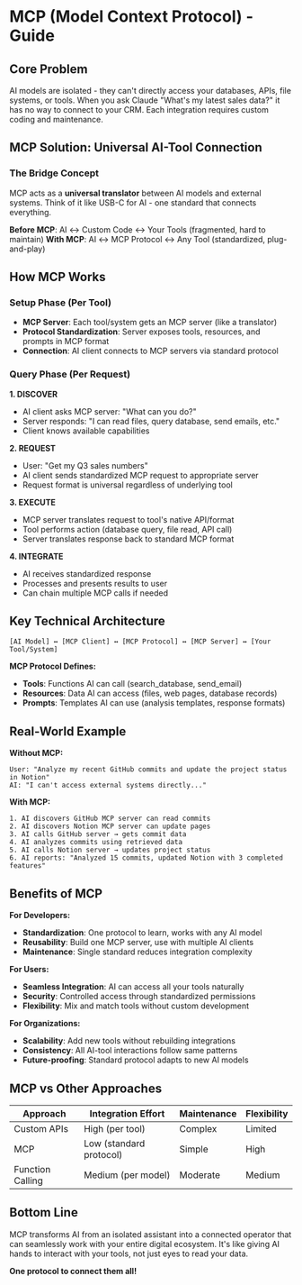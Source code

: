 # MCP (Model Context Protocol) - Guide

## Core Problem
AI models are isolated - they can't directly access your databases, APIs, file systems, or tools. When you ask Claude "What's my latest sales data?" it has no way to connect to your CRM. Each integration requires custom coding and maintenance.

## MCP Solution: Universal AI-Tool Connection

### The Bridge Concept
MCP acts as a **universal translator** between AI models and external systems. Think of it like USB-C for AI - one standard that connects everything.

**Before MCP**: AI ↔ Custom Code ↔ Your Tools (fragmented, hard to maintain)
**With MCP**: AI ↔ MCP Protocol ↔ Any Tool (standardized, plug-and-play)

## How MCP Works

### Setup Phase (Per Tool)
- **MCP Server**: Each tool/system gets an MCP server (like a translator)
- **Protocol Standardization**: Server exposes tools, resources, and prompts in MCP format
- **Connection**: AI client connects to MCP servers via standard protocol

### Query Phase (Per Request)

**1. DISCOVER**
- AI client asks MCP server: "What can you do?"
- Server responds: "I can read files, query database, send emails, etc."
- Client knows available capabilities

**2. REQUEST**
- User: "Get my Q3 sales numbers"
- AI client sends standardized MCP request to appropriate server
- Request format is universal regardless of underlying tool

**3. EXECUTE**
- MCP server translates request to tool's native API/format
- Tool performs action (database query, file read, API call)
- Server translates response back to standard MCP format

**4. INTEGRATE**
- AI receives standardized response
- Processes and presents results to user
- Can chain multiple MCP calls if needed

## Key Technical Architecture

```
[AI Model] ↔ [MCP Client] ↔ [MCP Protocol] ↔ [MCP Server] ↔ [Your Tool/System]
```

**MCP Protocol Defines:**
- **Tools**: Functions AI can call (search_database, send_email)
- **Resources**: Data AI can access (files, web pages, database records)
- **Prompts**: Templates AI can use (analysis templates, response formats)

## Real-World Example

**Without MCP:**
```
User: "Analyze my recent GitHub commits and update the project status in Notion"
AI: "I can't access external systems directly..."
```

**With MCP:**
```
1. AI discovers GitHub MCP server can read commits
2. AI discovers Notion MCP server can update pages
3. AI calls GitHub server → gets commit data
4. AI analyzes commits using retrieved data
5. AI calls Notion server → updates project status
6. AI reports: "Analyzed 15 commits, updated Notion with 3 completed features"
```

## Benefits of MCP

**For Developers:**
- **Standardization**: One protocol to learn, works with any AI model
- **Reusability**: Build one MCP server, use with multiple AI clients
- **Maintenance**: Single standard reduces integration complexity

**For Users:**
- **Seamless Integration**: AI can access all your tools naturally
- **Security**: Controlled access through standardized permissions
- **Flexibility**: Mix and match tools without custom development

**For Organizations:**
- **Scalability**: Add new tools without rebuilding integrations
- **Consistency**: All AI-tool interactions follow same patterns
- **Future-proofing**: Standard protocol adapts to new AI models

## MCP vs Other Approaches

| Approach | Integration Effort | Maintenance | Flexibility |
|----------|-------------------|-------------|-------------|
| Custom APIs | High (per tool) | Complex | Limited |
| MCP | Low (standard protocol) | Simple | High |
| Function Calling | Medium (per model) | Moderate | Medium |

## Bottom Line
MCP transforms AI from an isolated assistant into a connected operator that can seamlessly work with your entire digital ecosystem. It's like giving AI hands to interact with your tools, not just eyes to read your data.

**One protocol to connect them all!**
